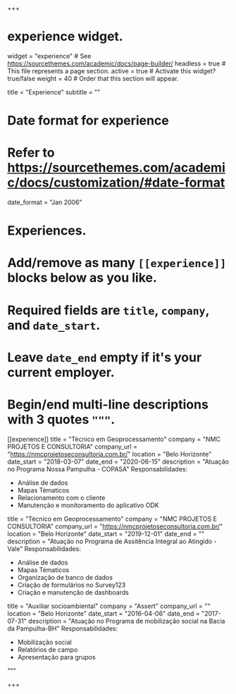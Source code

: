 +++
# experience widget.
widget = "experience"  # See https://sourcethemes.com/academic/docs/page-builder/
headless = true  # This file represents a page section.
active = true  # Activate this widget? true/false
weight = 40  # Order that this section will appear.

title = "Experience"
subtitle = ""

# Date format for experience
#   Refer to https://sourcethemes.com/academic/docs/customization/#date-format
date_format = "Jan 2006"

# Experiences.
#   Add/remove as many `[[experience]]` blocks below as you like.
#   Required fields are `title`, `company`, and `date_start`.
#   Leave `date_end` empty if it's your current employer.
#   Begin/end multi-line descriptions with 3 quotes `"""`.

[[experience]]
  title = "Técnico em Geoprocessamento"
  company = "NMC PROJETOS E CONSULTORIA"
  company_url = "https://nmcprojetoseconsultoria.com.br/"
  location = "Belo Horizonte"
  date_start = "2018-03-07"
  date_end = "2020-06-15"
  description = "Atuação no Programa Nossa Pampulha - COPASA"
  Responsabilidades:
  
  * Análise de dados
  * Mapas Tématicos
  * Relacionamento com o cliente
  * Manutenção e monitoramento do aplicativo ODK
  
  
  title = "Técnico em Geoprocessamento"
  company = "NMC PROJETOS E CONSULTORIA"
  company_url = "https://nmcprojetoseconsultoria.com.br/"
  location = "Belo Horizonte"
  date_start = "2019-12-01"
  date_end = ""
  description = "Atuação no Programa de Assitência Integral ao Atingido - Vale" 
  Responsabilidades:
  
  * Análise de dados
  * Mapas Tématicos
  * Organização de banco de dados
  * Criação de formulários no Survey123
  * Criação e manutenção de dashboards
  
 
  title = "Auxiliar socioambiental"
  company = "Assert"
  company_url = ""
  location = "Belo Horizonte"
  date_start = "2016-04-06"
  date_end = "2017-07-31"
  description = "Atuação no Programa de mobilização social na Bacia da Pampulha-BH" 
  Responsabilidades:
  
  * Mobilização social
  * Relatórios de campo
  * Apresentação para grupos
  
  """

+++
